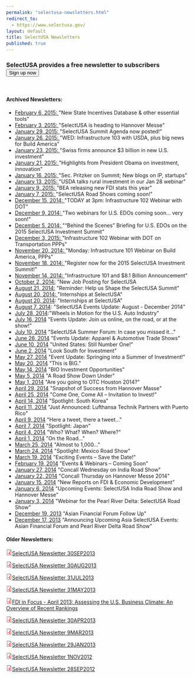 ```yaml
---
permalink: "selectusa-newsletters.html"
redirect_to:
  - https://www.selectusa.gov/
layout: default
title: SelectUSA Newsletters
published: true
---
```


<script src="http://code.jquery.com/jquery-latest.min.js" type="text/javascript"></script>

<h3>SelectUSA provides a free&nbsp;newsletter to subscribers &nbsp;<input type="button" value="Sign up now" onclick="javascript: $.getScript('https://content.govdelivery.com/overlay/js/658.js' , function (){ youFunctionCall() ; } );" /></h3>

</br>

#### Archived Newsletters:

*   [February 6, 2015: ](http://tinyurl.com/le9ugj9)&quot;New State Incentives Database &amp; other essential tools&quot;
*   [February 3, 2015: ](http://tinyurl.com/kazwlwh)&quot;SelectUSA is heading to Hannover Messe&quot;
*   [January 29, 2015: ](http://tinyurl.com/oc4go8e)&quot;SelectUSA Summit Agenda now posted!&quot;
*   [January 26, 2015: ](http://tinyurl.com/lw8f6d7)&quot;WED: Infrastructure 103 with USDA, plus big news for Build America&quot;
*   [January 23, 2015: ](http://tinyurl.com/nsc49vr)&quot;Swiss firms announce $3 billion in new U.S. investment&quot;
*   [January 21, 2015: ](http://tinyurl.com/pfftvh2)&quot;Highlights from President Obama on investment, innovation&quot;
*   [January 16, 2015: ](http://tinyurl.com/krqhclb)&quot;Sec. Pritzker on Summit; New blogs on IP, startups&quot;
*   [January 13, 2015: ](http://tinyurl.com/m8qacm2)&quot;USDA talks rural investment in our Jan 28 webinar&quot;
*   [January 9, 2015: ](http://tinyurl.com/neyf4hs)&quot;BEA releasing new FDI stats this year&quot;
*   [January 7, 2015: ](http://tinyurl.com/lyzold4)&quot;SelectUSA Road Shows coming soon!&quot;
*   [December 15, 2014: ](http://tinyurl.com/n5r9vmh)&quot;TODAY at 3pm: Infrastructure 102 Webinar with DOT&quot;
*   [December 9, 2014: ](http://content.govdelivery.com/accounts/USITATRADE/bulletins/e1e2ab)&quot;Two webinars for U.S. EDOs coming soon... very soon!&quot;
*   [December 5, 2014: ](http://tinyurl.com/luh8ucg)&quot;“Behind the Scenes” Briefing for U.S. EDOs on the 2015 SelectUSA Investment Summit&quot;
*   [December 3, 2015: ](http://tinyurl.com/pg5dujq)&quot;Infrastructure 102 Webinar with DOT on Transportation PPPs&quot;
*   [November 20, 2014: ](http://tinyurl.com/l6ues6h)&quot;Monday: Infrastructure 101 Webinar on Build America, PPPs&quot;
*   [November 18, 2014: ](http://content.govdelivery.com/accounts/USITATRADE/bulletins/dd0d99)&quot;Register now for the 2015 SelectUSA Investment Summit!&quot;
*   [November 14, 2014: ](http://tinyurl.com/q3yybhv)&quot;Infrastructure 101 and $8.1 Billion Announcement&quot;
*   [October 2, 2014:](http://content.govdelivery.com/accounts/USITATRADE/bulletins/d3335b)
  &quot;New Job Posting for SelectUSA
*   [August 21, 2014:](http://tinyurl.com/jvqqpjo) &quot;Reminder: Help us Shape the SelectUSA Summit&quot;
*   [August 20, 2014: ](http://tinyurl.com/llgec9d)&quot;Internships at SelectUSA&quot;
*   [August 20, 2014](http://content.govdelivery.com/accounts/USITATRADE/bulletins/cad4b4): "Internships at SelectUSA"
*   [August 7, 2014](http://content.govdelivery.com/accounts/USITATRADE/bulletins/c87b7d): "SelectUSA Events Update: August - December 2014"
*   [July 28, 2014](http://content.govdelivery.com/accounts/USITATRADE/bulletins/c6c9ad):"Wheels in Motion for the U.S. Auto Industry"
*   [July 16, 2014](http://content.govdelivery.com/accounts/USITATRADE/bulletins/c47fa0) "Events Update: Join us online, on the road, or at the show!"
*   [July 10, 2014](http://content.govdelivery.com/accounts/USITATRADE/bulletins/c30fcf) "SelectUSA Summer Forum: In case you missed it..."
*   [June 26, 2014](http://content.govdelivery.com/accounts/USITATRADE/bulletins/bf9455)&nbsp;"Events Update: Apparel &amp; Automotive Trade
Shows"
*   [June 10, 2014](http://content.govdelivery.com/accounts/USITATRADE/bulletins/bbc000)&nbsp;"United States: Still Number One!"
*   [June 2, 2014](http://content.govdelivery.com/accounts/USITATRADE/bulletins/b68a28)&nbsp;"Look South for Investment"
*   [May 27, 2014](http://content.govdelivery.com/accounts/USITATRADE/bulletins/b7bfea)&nbsp;"Event Update: Springing into a Summer of
Investment!"
*   [May 20, 2014](http://content.govdelivery.com/accounts/USITATRADE/bulletins/b8e9d8)&nbsp;"This is BIG."
*   [May 14, 2014](http://content.govdelivery.com/accounts/USITATRADE/bulletins/b7f078)&nbsp;"BIO Investment Opportunities"
*   [May 5, 2014](http://content.govdelivery.com/accounts/USITATRADE/bulletins/b2c2b4)&nbsp;"A Road Show Down Under"
*   [May 1, 2014](http://content.govdelivery.com/accounts/USITATRADE/bulletins/b4a956)&nbsp;"Are you going to OTC Houston 2014?"
*   [April 29, 2014](http://content.govdelivery.com/accounts/USITATRADE/bulletins/b448ed)&nbsp;"Snapshot of Success from Hannover Masse"
*   [April 25, 2014](http://content.govdelivery.com/accounts/USITATRADE/bulletins/b1edc2)&nbsp;"Come One, Come All – Invitation to Invest!"
*   [April 14, 2014](http://content.govdelivery.com/accounts/USITATRADE/bulletins/aef523)&nbsp;"Spotlight: South Korea"
*   [April 11, 2014](http://content.govdelivery.com/accounts/USITATRADE/bulletins/b093d2)&nbsp;"Just Announced: Lufthansa Technik Partners with
Puerto Rico"
*   [April 9, 2014](http://content.govdelivery.com/accounts/USITATRADE/bulletins/afe5d8)&nbsp;"Here a tweet, there a tweet…"
*   [April 7, 2014](http://content.govdelivery.com/accounts/USITATRADE/bulletins/ad1518)&nbsp;"Spotlight: Japan"
*   [April 4, 2014](http://content.govdelivery.com/accounts/USITATRADE/bulletins/ae9d7a)&nbsp;"Who? What? When? Where?"
*   [April 1, 2014](http://content.govdelivery.com/accounts/USITATRADE/bulletins/ad084b)&nbsp;"On the Road…"
*   [March 25, 2014](http://content.govdelivery.com/accounts/USITATRADE/bulletins/acfc60)&nbsp;"Almost to 1,000…"
*   [March 24, 2014](http://content.govdelivery.com/accounts/USITATRADE/bulletins/abb03c)&nbsp;"Spotlight: Mexico Road Show"
*   [March 19, 2014](http://content.govdelivery.com/accounts/USITATRADE/bulletins/ab0060)&nbsp;"Exciting Events – Save the Date!"
*   [February 19, 2014](http://content.govdelivery.com/accounts/USITATRADE/bulletins/a5f00d)&nbsp;"Events &amp; Webinars – Coming Soon"
*   [January 27, 2014](http://content.govdelivery.com/accounts/USITATRADE/bulletins/a1d772)&nbsp;"Concall Wednesday on India Road Show"
*   [January 22, 2014](http://content.govdelivery.com/accounts/USITATRADE/bulletins/a0fa0d)&nbsp;"Concall Thursday on Hannover Messe 2014"
*   [January 15, 2014](http://content.govdelivery.com/accounts/USITATRADE/bulletins/9e8ae9)&nbsp;"New Reports on FDI &amp; Economic Development"
*   [January 6, 2014](http://content.govdelivery.com/accounts/USITATRADE/bulletins/9d0fb3)&nbsp;"Upcoming Events: SelectUSA India Road Show and
Hannover Messe"
*   [January 3, 2014](http://content.govdelivery.com/accounts/USITATRADE/bulletins/9ca1ac)&nbsp;"Webinar for the Pearl River Delta: SelectUSA
Road Show"
*   [December 19, 2013](http://content.govdelivery.com/accounts/USITATRADE/bulletins/9adba4)&nbsp;"Asian Financial Forum Follow Up"
*   [December 17, 2013](http://content.govdelivery.com/accounts/USITATRADE/bulletins/9a7875)&nbsp;"Announcing Upcoming Asia SelectUSA Events: Asian
Financial Forum and Pearl River Delta Road Show"

#### Older Newsletters:
![application/pdf icon](icons/application-pdf.png)[SelectUSA Newsletter 30SEP2013](documents/2013/october/selectusa_newsletter_30sep2013.pdf "selectusa_newsletter_30sep2013.pdf")

![application/pdf icon](icons/application-pdf.png)[SelectUSA Newsletter 30AUG2013](documents/2013/october/selectusa_newsletter_30aug2013.pdf "selectusa_newsletter_30aug2013.pdf")

![application/pdf icon](icons/application-pdf.png)[SelectUSA Newsletter 31JUL2013](documents/2013/october/selectusa_newsletter_31july2013.pdf "selectusa_newsletter_31july2013.pdf")

![application/pdf icon](icons/application-pdf.png)[SelectUSA Newsletter 31MAY2013](documents/2013/october/selectusa_newsletter_31may2013.pdf "selectusa_newsletter_31may2013.pdf")

![application/pdf icon](icons/application-pdf.png)[FDI in Focus - April 2013:  Assessing the U.S. Business Climate: An Overview of Recent Rankings](documents/2013/may/fdi_in_focus_-__april_2013.pdf "fdi_in_focus_-__april_2013.pdf")

![application/pdf icon](icons/application-pdf.png)[SelectUSA Newsletter 30APR2013](documents/2013/october/selectusa_newsletter_30apr2013.pdf "selectusa_newsletter_30apr2013.pdf")

![application/pdf icon](icons/application-pdf.png)[SelectUSA Newsletter 9MAR2013](documents/2013/april/selectusa_monthly_newsletter_9mar2013.pdf "selectusa_monthly_newsletter_9mar2013.pdf")

![application/pdf icon](icons/application-pdf.png)[SelectUSA Newsletter 29JAN2013](documents/2013/april/selectusa_monthly_newsletter_29jan2013.pdf "selectusa_monthly_newsletter_29jan2013.pdf")

![application/pdf icon](icons/application-pdf.png)[SelectUSA Newsletter 1NOV2012](documents/2013/april/selectusa_monthly_newsletter_1nov2012.pdf "selectusa_monthly_newsletter_1nov2012.pdf")

![application/pdf icon](icons/application-pdf.png)[SelectUSA Newsletter 28SEP2012](documents/2013/april/selectusa_monthly_newsletter_28sep2012.pdf "selectusa_monthly_newsletter_28sep2012.pdf")

